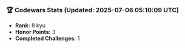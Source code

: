### 🏆 Codewars Stats (Updated: 2025-07-06 05:10:09 UTC)

- **Rank:** 8 kyu
- **Honor Points:** 3
- **Completed Challenges:** 1
